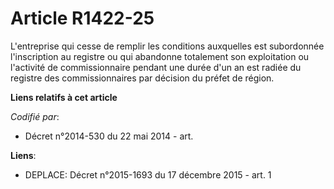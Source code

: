 # Article R1422-25

L'entreprise qui cesse de remplir les conditions auxquelles est subordonnée l'inscription au registre ou qui abandonne
totalement son exploitation ou l'activité de commissionnaire pendant une durée d'un an est radiée du registre des
commissionnaires par décision du préfet de région.

**Liens relatifs à cet article**

_Codifié par_:

  - Décret n°2014-530 du 22 mai 2014 - art.

**Liens**:

  - DEPLACE: Décret n°2015-1693 du 17 décembre 2015 - art. 1

